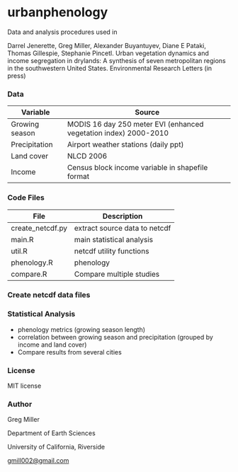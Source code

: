 urbanphenology
==============

Data and analysis procedures used in

Darrel Jenerette, Greg Miller, Alexander Buyantuyev, Diane E Pataki, Thomas Gillespie, Stephanie Pincetl. 
Urban vegetation dynamics and income segregation in drylands: A synthesis of seven metropolitan regions in the southwestern United States. 
Environmental Research Letters (in press)


### Data

| Variable       | Source                                                           |
|----------------|------------------------------------------------------------------|
| Growing season | MODIS 16 day 250 meter EVI (enhanced vegetation index) 2000-2010 |
| Precipitation  | Airport weather stations (daily ppt)                             |
| Land cover     | NLCD 2006                                                        |
| Income         | Census block income variable in shapefile format                 |


### Code Files 

File             | Description                         |
-----------------|-------------------------------------|
create_netcdf.py | extract source data to netcdf       |
main.R           | main statistical analysis           |
util.R           | netcdf utility functions            |
phenology.R      | phenology                           |
compare.R        | Compare multiple studies            |


### Create netcdf data files



### Statistical Analysis 

- phenology metrics (growing season length)
- correlation between growing season and precipitation (grouped by income and land cover)
- Compare results from several cities

### License

MIT license
 
### Author 

Greg Miller 

Department of Earth Sciences 

University of California, Riverside

gmill002@gmail.com
